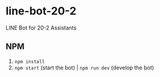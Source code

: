 # line-bot-20-2

LINE Bot for 20-2 Assistants

## NPM

1. `npm install`
2. `npm start` (start the bot) | `npm run dev` (develop the bot)
